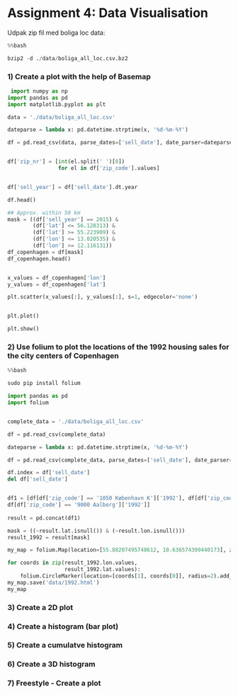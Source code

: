 # Assignment 4: Data Visualisation


Udpak zip fil med boliga loc data:

```python
%%bash

bzip2 -d ./data/boliga_all_loc.csv.bz2

```


### 1) Create a plot with the help of Basemap

```python
 import numpy as np
import pandas as pd
import matplotlib.pyplot as plt

data = './data/boliga_all_loc.csv'

dateparse = lambda x: pd.datetime.strptime(x, '%d-%m-%Y')

df = pd.read_csv(data, parse_dates=['sell_date'], date_parser=dateparse)


df['zip_nr'] = [int(el.split(' ')[0])
                for el in df['zip_code'].values]


df['sell_year'] = df['sell_date'].dt.year

df.head()

## Approx. within 50 km
mask = ((df['sell_year'] == 2015) &
        (df['lat'] <= 56.128313) &
        (df['lat'] >= 55.223909) &
        (df['lon'] <= 13.020535) &
        (df['lon'] >= 12.116131))
df_copenhagen = df[mask]
df_copenhagen.head()


x_values = df_copenhagen['lon']
y_values = df_copenhagen['lat']

plt.scatter(x_values[:], y_values[:], s=1, edgecolor='none')


plt.plot()

plt.show()


```


### 2) Use folium to plot the locations of the 1992 housing sales for the city centers of Copenhagen

```python
%%bash

sudo pip install folium

```
```python
import pandas as pd
import folium


complete_data = './data/boliga_all_loc.csv'

df = pd.read_csv(complete_data)

dateparse = lambda x: pd.datetime.strptime(x, '%d-%m-%Y')

df = pd.read_csv(complete_data, parse_dates=['sell_date'], date_parser=dateparse)

df.index = df['sell_date']
del df['sell_date']


df1 = [df[df['zip_code'] == '1050 København K']['1992'], df[df['zip_code'] == '5000 Odense C']['1992'],df[df['zip_code'] == '8000 Aarhus C']['1992'],   
df[df['zip_code'] == '9000 Aalborg']['1992']]
       
result = pd.concat(df1)

mask = ((~result.lat.isnull()) & (~result.lon.isnull())) 
result_1992 = result[mask]        

my_map = folium.Map(location=[55.88207495748612, 10.636574309440173], zoom_start=7)

for coords in zip(result_1992.lon.values, 
                  result_1992.lat.values):
    folium.CircleMarker(location=[coords[1], coords[0]], radius=2).add_to(my_map)
my_map.save('data/1992.html')
my_map    
```


### 3) Create a 2D plot


### 4) Create a histogram (bar plot)


### 5) Create a cumulatve histogram


### 6) Create a 3D histogram


### 7) Freestyle - Create a plot


